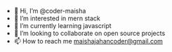 - 👋 Hi, I’m @coder-maisha
- 👀 I’m interested in mern stack
- 🌱 I’m currently learning javascript
- 💞️ I’m looking to collaborate on open source projects
- 📫 How to reach me maishajahancoder@gmail.com

<!---
coder-maisha/coder-maisha is a ✨ special ✨ repository because its `README.md` (this file) appears on your GitHub profile.
You can click the Preview link to take a look at your changes.
--->
